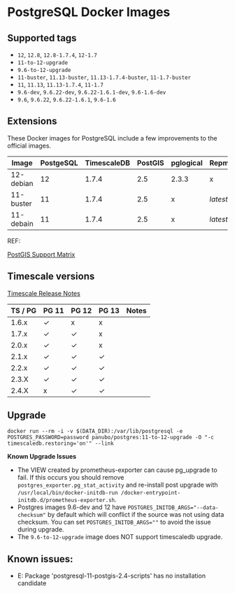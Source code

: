 # PostgreSQL Docker Images

## Supported tags

* `12`, `12.8`, `12.8-1.7.4`, `12-1.7`
* `11-to-12-upgrade`
* `9.6-to-12-upgrade`
* `11-buster`, `11.13-buster`, `11.13-1.7.4-buster`, `11-1.7-buster`
* `11`, `11.13`, `11.13-1.7.4`, `11-1.7`
* `9.6-dev`, `9.6.22-dev`, `9.6.22-1.6.1-dev`, `9.6-1.6-dev`
* `9.6`, `9.6.22`, `9.6.22-1.6.1`, `9.6-1.6`

## Extensions

These Docker images for PostgreSQL include a few improvements to the official
images.

| Image     | PostgeSQL | TimescaleDB | PostGIS | pglogical | Repmgr |
| --------- | --------- | ----------- | ------- | --------- | ------ |
| 12-debian | 12        | 1.7.4       | 2.5     | 2.3.3     | x      |
| 11-buster | 11        | 1.7.4       | 2.5     | x         | _latest_ |
| 11-debain | 11        | 1.7.4       | 2.5     | x         | _latest_ |

REF:

[PostGIS Support Matrix](https://trac.osgeo.org/postgis/wiki/UsersWikiPostgreSQLPostGIS#PostGISSupportMatrix)

## Timescale versions

[Timescale Release Notes](https://docs.timescale.com/timescaledb/latest/overview/release-notes/)

| TS / PG | PG 11 | PG 12 | PG 13 | Notes |
| ------- | ----- | ----- | ----- | ----- |
| 1.6.x   | ✓     | x     | x     |       |
| 1.7.x   | ✓     | ✓     | x     |       |
| 2.0.x   | ✓     | ✓     | x     |       |
| 2.1.x   | ✓     | ✓     | ✓     |       |
| 2.2.x   | ✓     | ✓     | ✓     |       |
| 2.3.X   | ✓     | ✓     | ✓     |       |
| 2.4.X   | x     | ✓     | ✓     |       |

## Upgrade

```
docker run --rm -i -v $(DATA_DIR):/var/lib/postgresql -e POSTGRES_PASSWORD=password panubo/postgres:11-to-12-upgrade -O "-c timescaledb.restoring='on'" --link
```

**Known Upgrade Issues**

* The VIEW created by prometheus-exporter can cause pg_upgrade to fail. If this occurs you should remove `postgres_exporter.pg_stat_activity` and re-install post upgrade with `/usr/local/bin/docker-initdb-run /docker-entrypoint-initdb.d/prometheus-exporter.sh`.
* Postgres images 9.6-dev and 12 have `POSTGRES_INITDB_ARGS="--data-checksum"` by default which will conflict if the source was not using data checksum. You can set `POSTGRES_INITDB_ARGS=""` to avoid the issue during upgrade.
* The `9.6-to-12-upgrade` image does NOT support timescaledb upgrade.

## Known issues:

* E: Package 'postgresql-11-postgis-2.4-scripts' has no installation candidate
